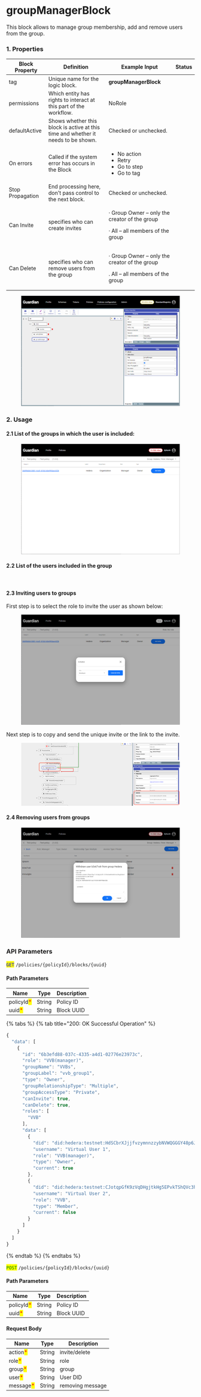 # groupManagerBlock

This block allows to manage group membership, add and remove users from the group.

### 1. Properties

| Block Property   | Definition                                                                        | Example Input                                                                               | Status |
| ---------------- | --------------------------------------------------------------------------------- | ------------------------------------------------------------------------------------------- | ------ |
| tag              | Unique name for the logic block.                                                  | **groupManagerBlock**                                                                       |        |
| permissions      | Which entity has rights to interact at this part of the workflow.                 | NoRole                                                                                      |        |
| defaultActive    | Shows whether this block is active at this time and whether it needs to be shown. | Checked or unchecked.                                                                       |        |
| On errors        | Called if the system error has occurs in the Block                                | <ul><li>No action</li><li>Retry</li><li>Go to step</li><li>Go to tag</li></ul>              |        |
| Stop Propagation | End processing here, don't pass control to the next block.                        | Checked or unchecked.                                                                       |        |
| Can Invite       | specifies who can create invites                                                  | <p>· Group Owner – only the creator of the group</p><p>· All – all members of the group</p> |        |
| Can Delete       | specifies who can remove users from the group                                     | <p>· Group Owner – only the creator of the group</p><p>. All – all members of the group</p> |        |

<figure><img src="../../../../../.gitbook/assets/image (23) (2) (1).png" alt=""><figcaption></figcaption></figure>

### 2. Usage

#### 2.1 **List of the groups in which the user is included:**

<figure><img src="../../../../../.gitbook/assets/image (13) (4) (1) (1).png" alt=""><figcaption></figcaption></figure>

#### **2.2 List of the users included in the group**

<figure><img src="../../../../../.gitbook/assets/image (33) (2).png" alt=""><figcaption></figcaption></figure>

#### **2.3 Inviting users to groups**

First step is to select the role to invite the user as shown below:

<figure><img src="../../../../../.gitbook/assets/image (34).png" alt=""><figcaption></figcaption></figure>

Next step is to copy and send the unique invite or the link to the invite.

<figure><img src="../../../../../.gitbook/assets/image (35).png" alt=""><figcaption></figcaption></figure>

#### 2.4 **Removing users from groups**

<figure><img src="../../../../../.gitbook/assets/image (1) (11).png" alt=""><figcaption></figcaption></figure>

### API Parameters

<mark style="color:blue;">`GET`</mark> `/policies/{policyId}/blocks/{uuid}`

#### Path Parameters

| Name                                       | Type   | Description |
| ------------------------------------------ | ------ | ----------- |
| policyId<mark style="color:red;">\*</mark> | String | Policy ID   |
| uuid<mark style="color:red;">\*</mark>     | String | Block UUID  |

{% tabs %}
{% tab title="200: OK Successful Operation" %}
```javascript
{
  "data": [
    {
      "id": "6b3efd88-037c-4335-a4d1-02776e23973c",
      "role": "VVB(manager)",
      "groupName": "VVBs",
      "groupLabel": "vvb_group1",
      "type": "Owner",
      "groupRelationshipType": "Multiple",
      "groupAccessType": "Private",
      "canInvite": true,
      "canDelete": true,
      "roles": [
        "VVB"
      ],
      "data": [
        {
          "did": "did:hedera:testnet:HdSCbrXJjjfvzymnnzzybNVWQGGGY48p6JGo6Ao5UHnT_0.0.3075949",
          "username": "Virtual User 1",
          "role": "VVB(manager)",
          "type": "Owner",
          "current": true
        },
        {
          "did": "did:hedera:testnet:CJotqpGfK9zVqDHgjtkHg5EPvkTShQVc3hZjojw8St3N_0.0.3075949",
          "username": "Virtual User 2",
          "role": "VVB",
          "type": "Member",
          "current": false
        }
      ]
    }
  ]
}


```
{% endtab %}
{% endtabs %}

<mark style="color:green;">`POST`</mark> `/policies/{policyId}/blocks/{uuid}`

#### Path Parameters

| Name                                       | Type   | Description |
| ------------------------------------------ | ------ | ----------- |
| policyId<mark style="color:red;">\*</mark> | String | Policy ID   |
| uuid<mark style="color:red;">\*</mark>     | String | Block UUID  |

#### Request Body

| Name                                      | Type   | Description      |
| ----------------------------------------- | ------ | ---------------- |
| action<mark style="color:red;">\*</mark>  | String | invite/delete    |
| role<mark style="color:red;">\*</mark>    | String | role             |
| group<mark style="color:red;">\*</mark>   | String | group            |
| user<mark style="color:red;">\*</mark>    | String | User DID         |
| message<mark style="color:red;">\*</mark> | String | removing message |
